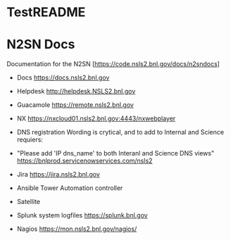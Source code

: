# TestREADME

N2SN Docs
=========

Documentation for the N2SN
[https://code.nsls2.bnl.gov/docs/n2sndocs]


- Docs
https://docs.nsls2.bnl.gov
- Helpdesk
http://helpdesk.NSLS2.bnl.gov

- Guacamole
https://remote.nsls2.bnl.gov

- NX
https://nxcloud01.nsls2.bnl.gov:4443/nxwebplayer

- DNS registration
Wording is crytical, and to add to Internal and Science requiers:
- "Please add 'IP dns_name' to both Interanl and Science DNS views" 
https://bnlprod.servicenowservices.com/nsls2

- Jira
https://jira.nsls2.bnl.gov

- Ansible Tower
Automation controller

- Satellite

- Splunk
system logfiles
https://splunk.bnl.gov
- Nagios
https://mon.nsls2.bnl.gov/nagios/

